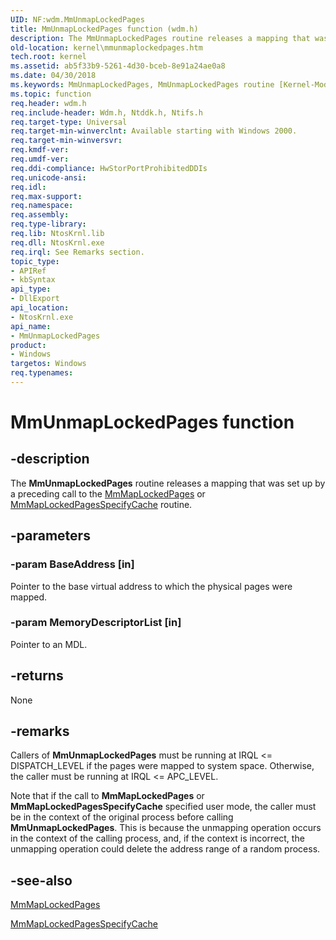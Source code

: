 ```yaml
---
UID: NF:wdm.MmUnmapLockedPages
title: MmUnmapLockedPages function (wdm.h)
description: The MmUnmapLockedPages routine releases a mapping that was set up by a preceding call to the MmMapLockedPages or MmMapLockedPagesSpecifyCache routine.
old-location: kernel\mmunmaplockedpages.htm
tech.root: kernel
ms.assetid: ab5f33b9-5261-4d30-bceb-8e91a24ae0a8
ms.date: 04/30/2018
ms.keywords: MmUnmapLockedPages, MmUnmapLockedPages routine [Kernel-Mode Driver Architecture], k106_1ed6ae95-665b-4a6e-802a-4f80294c4f6e.xml, kernel.mmunmaplockedpages, wdm/MmUnmapLockedPages
ms.topic: function
req.header: wdm.h
req.include-header: Wdm.h, Ntddk.h, Ntifs.h
req.target-type: Universal
req.target-min-winverclnt: Available starting with Windows 2000.
req.target-min-winversvr: 
req.kmdf-ver: 
req.umdf-ver: 
req.ddi-compliance: HwStorPortProhibitedDDIs
req.unicode-ansi: 
req.idl: 
req.max-support: 
req.namespace: 
req.assembly: 
req.type-library: 
req.lib: NtosKrnl.lib
req.dll: NtosKrnl.exe
req.irql: See Remarks section.
topic_type:
- APIRef
- kbSyntax
api_type:
- DllExport
api_location:
- NtosKrnl.exe
api_name:
- MmUnmapLockedPages
product:
- Windows
targetos: Windows
req.typenames: 
---
```


# MmUnmapLockedPages function


## -description


The <b>MmUnmapLockedPages</b> routine releases a mapping that was set up by a preceding call to the <a href="https://msdn.microsoft.com/library/windows/hardware/ff554622">MmMapLockedPages</a> or <a href="https://msdn.microsoft.com/library/windows/hardware/ff554629">MmMapLockedPagesSpecifyCache</a> routine.


## -parameters




### -param BaseAddress [in]

Pointer to the base virtual address to which the physical pages were mapped.


### -param MemoryDescriptorList [in]

Pointer to an MDL.


## -returns



None




## -remarks



Callers of <b>MmUnmapLockedPages</b> must be running at IRQL <= DISPATCH_LEVEL if the pages were mapped to system space. Otherwise, the caller must be running at IRQL <= APC_LEVEL.

Note that if the call to <b>MmMapLockedPages</b> or <b>MmMapLockedPagesSpecifyCache</b> specified user mode, the caller must be in the context of the original process before calling <b>MmUnmapLockedPages</b>. This is because the unmapping operation occurs in the context of the calling process, and, if the context is incorrect, the unmapping operation could delete the address range of a random process.




## -see-also




<a href="https://msdn.microsoft.com/library/windows/hardware/ff554622">MmMapLockedPages</a>



<a href="https://msdn.microsoft.com/library/windows/hardware/ff554629">MmMapLockedPagesSpecifyCache</a>
 

 

